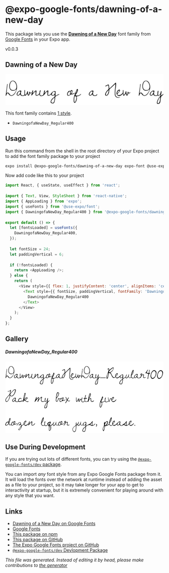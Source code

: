 # @expo-google-fonts/dawning-of-a-new-day

This package lets you use the [**Dawning of a New Day**](https://fonts.google.com/specimen/Dawning+of+a+New+Day) font family from [Google Fonts](https://fonts.google.com/) in your Expo app.

v0.0.3

## Dawning of a New Day

![Dawning of a New Day](./font-family.png)

This font family contains [1 style](#gallery).

- `DawningofaNewDay_Regular400`

## Usage

Run this command from the shell in the root directory of your Expo project to add the font family package to your project
```sh
expo install @expo-google-fonts/dawning-of-a-new-day expo-font @use-expo/font
```

Now add code like this to your project
```js
import React, { useState, useEffect } from 'react';

import { Text, View, StyleSheet } from 'react-native';
import { AppLoading } from 'expo';
import { useFonts } from '@use-expo/font';
import { DawningofaNewDay_Regular400 } from '@expo-google-fonts/dawning-of-a-new-day';

export default () => {
  let [fontsLoaded] = useFonts({
    DawningofaNewDay_Regular400,
  });

  let fontSize = 24;
  let paddingVertical = 6;

  if (!fontsLoaded) {
    return <AppLoading />;
  } else {
    return (
      <View style={{ flex: 1, justifyContent: 'center', alignItems: 'center' }}>
        <Text style={{ fontSize, paddingVertical, fontFamily: 'DawningofaNewDay_Regular400' }}>
          DawningofaNewDay_Regular400
        </Text>
      </View>
    );
  }
};

```

## Gallery

##### DawningofaNewDay_Regular400
![DawningofaNewDay_Regular400](./c8fb2c187b599f0368577f599628c83a2543f4c757231bb2c0843e98624eeb4a.ttf.png)


## Use During Development

If you are trying out lots of different fonts, you can try using the [`@expo-google-fonts/dev` package](https://github.com/expo/google-fonts/tree/master/font-packages/dev#readme).

You can import *any* font style from any Expo Google Fonts package from it. It will load the fonts
over the network at runtime instead of adding the asset as a file to your project, so it may take longer
for your app to get to interactivity at startup, but it is extremely convenient
for playing around with any style that you want.

## Links

- [Dawning of a New Day on Google Fonts](https://fonts.google.com/specimen/Dawning+of+a+New+Day)
- [Google Fonts](https://fonts.google.com/)
- [This package on npm](https://www.npmjs.com/package/@expo-google-fonts/dawning-of-a-new-day)
- [This package on GitHub](https://github.com/expo/google-fonts/tree/master/font-packages/dawning-of-a-new-day)
- [The Expo Google Fonts project on GitHub](https://github.com/expo/google-fonts)
- [`@expo-google-fonts/dev` Devlopment Package](https://github.com/expo/google-fonts/tree/master/font-packages/dev)


*This file was generated. Instead of editing it by head, please make contributions to [the generator](https://github.com/expo/google-fonts/tree/master/packages/generator)*

